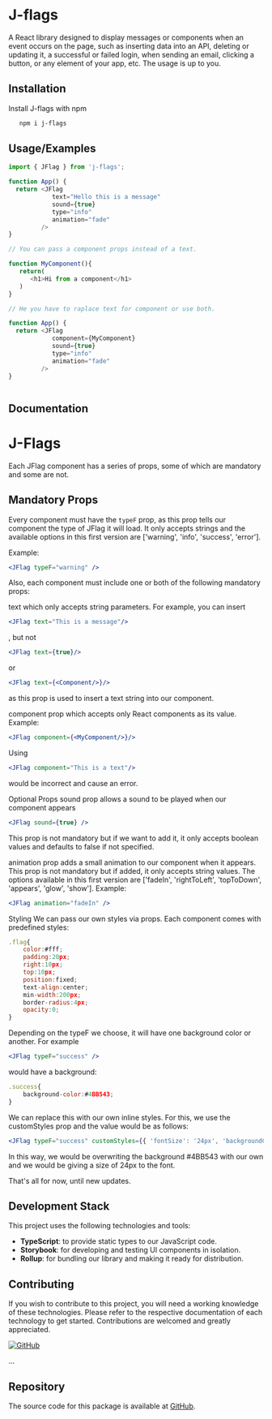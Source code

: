 
# J-flags

A React library designed to display messages or components when an event occurs on the page, such as inserting data into an API, deleting or updating it, a successful or failed login, when sending an email, clicking a button, or any element of your app, etc. The usage is up to you.


## Installation

Install J-flags with npm

```bash
   npm i j-flags
```
    
## Usage/Examples

```javascript
import { JFlag } from 'j-flags';

function App() {
  return <JFlag 
            text="Hello this is a message"
            sound={true}
            type="info"
            animation="fade"
         />
}

// You can pass a component props instead of a text.

function MyComponent(){
   return(
      <h1>Hi from a component</h1>
   )
}

// He you have to raplace text for component or use both.

function App() {
  return <JFlag 
            component={MyComponent}
            sound={true}
            type="info"
            animation="fade"
         />
}



```


## Documentation

# J-Flags

Each JFlag component has a series of props, some of which are mandatory and some are not.

## Mandatory Props

Every component must have the `typeF` prop, as this prop tells our component the type of JFlag it will load. It only accepts strings and the available options in this first version are ['warning', 'info', 'success', 'error'].

Example:
```jsx
<JFlag typeF="warning" />
```
Also, each component must include one or both of the following mandatory props:

text which only accepts string parameters.
For example, you can insert 
```jsx 
<JFlag text="This is a message"/>
```
, but not 
```jsx
<JFlag text={true}/>
```
or 
```jsx
<JFlag text={<Component/>}/> 
```
as this prop is used to insert a text string into our component.

component prop which accepts only React components as its value.
Example:
```jsx
<JFlag component={<MyComponent/>}/>
```
Using 
```jsx
<JFlag component="This is a text"/> 
```
would be incorrect and cause an error.

Optional Props
sound prop allows a sound to be played when our component appears 
```jsx
<JFlag sound={true} />
```
This prop is not mandatory but if we want to add it, it only accepts boolean values and defaults to false if not specified.

animation prop adds a small animation to our component when it appears. This prop is not mandatory but if added, it only accepts string values. The options available in this first version are ['fadeIn', 'rightToLeft', 'topToDown', 'appears', 'glow', 'show'].
Example:
```jsx
<JFlag animation="fadeIn" />
```

Styling
We can pass our own styles via props. Each <JFlag/> component comes with predefined styles:
```jsx
.flag{
    color:#fff;
    padding:20px;
    right:10px;
    top:10px;
    position:fixed;
    text-align:center;
    min-width:200px;
    border-radius:4px;
    opacity:0;
}
```
Depending on the typeF we choose, it will have one background color or another. 
For example
```jsx
<JFlag typeF="success" /> 
```
would have a background:
```jsx
.success{
    background-color:#4BB543;
}
```
We can replace this with our own inline styles. For this, we use the customStyles prop and the value would be as follows:
```jsx
<JFlag typeF="success" customStyles={{ 'fontSize': '24px', 'backgroundColor': 'blue' }}/>
```
In this way, we would be overwriting the background #4BB543 with our own and we would be giving a size of 24px to the font.

That's all for now, until new updates.

## Development Stack

This project uses the following technologies and tools:

- **TypeScript**: to provide static types to our JavaScript code.
- **Storybook**: for developing and testing UI components in isolation.
- **Rollup**: for bundling our library and making it ready for distribution.

## Contributing

If you wish to contribute to this project, you will need a working knowledge of these technologies. Please refer to the respective documentation of each technology to get started. Contributions are welcomed and greatly appreciated.

[![GitHub](https://img.shields.io/badge/GitHub-Repo-blue)](https://github.com/morulopez/J-flags.git)

...

## Repository

The source code for this package is available at [GitHub](https://github.com/morulopez/J-flags.git).
